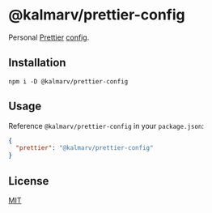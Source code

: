 # @kalmarv/prettier-config

Personal [Prettier](https://prettier.io/)
[config](https://prettier.io/docs/en/configuration.html).

## Installation

```shell
npm i -D @kalmarv/prettier-config
```

## Usage

Reference `@kalmarv/prettier-config` in your `package.json`:

```json
{
  "prettier": "@kalmarv/prettier-config"
}
```

## License

[MIT][license]

[license]: ./LICENSE
